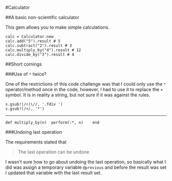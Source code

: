 #Calculator

##A basic non-scientific calculator

This gem allows you to make simple calculations.

    calc = Calculator.new
    calc.add("5").result # 5
    calc.subtract("2").result # 3
    calc.multiply_by("4").result # 12
    calc.divide_by("3").result # 4

##Short comings

###Use of `*` twice?

One of the restrictions of this code challenge was that I could only use the `*` operator/method once in the code, however, I had to use it to replace the `×` symbol. It is in reality a string, but not sure if it was against the rules.

    s.gsub!(/÷|\//, '.fdiv ')
    s.gsub!(/×/, '*')
---
    def multiply_by(n)  perform(:*, n)    end

###Undoing last operation

The requirements stated that

> The last operation can be undone

I wasn't sure how to go about undoing the last operation, so basically what I did was assign a temporary variable `@previous` and before the result was set I updated that variable with the last result set.
